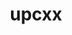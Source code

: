 ---
title: "upcxx"
layout: cache
categories: [package, develop]
meta: {"versions": ["2023.9.0"], "compilers": ["gcc@=11.4.0", "gcc@=9.4.0", "oneapi@=2024.2.1"], "oss": ["ubuntu20.04", "ubuntu22.04"], "platforms": ["linux"], "targets": ["neoverse_v1", "neoverse_v2", "ppc64le", "x86_64_v3"], "stacks": ["e4s", "e4s-neoverse-v2", "e4s-neoverse_v1", "e4s-oneapi", "e4s-power", "e4s-rocm-external", "root"], "num_specs": 67, "num_specs_by_stack": {"root": 67, "e4s-power": 7, "e4s-neoverse_v1": 7, "e4s-neoverse-v2": 7, "e4s": 18, "e4s-rocm-external": 14, "e4s-oneapi": 14}}
spec_details: [{"hash": "7s223vv4e2iqavli3kce66gvbdkih2zs", "compiler": "gcc@=9.4.0", "versions": ["2023.9.0"], "os": "ubuntu20.04", "platform": "linux", "target": "ppc64le", "variants": ["build_system=generic", "cross=none", "~cuda", "+gasnet", "~level_zero", "+mpi", "patches=89a2eeb", "~rocm"], "stacks": ["root", "e4s-power"], "size": "-", "tarball": "https://binaries.spack.io/develop/build_cache/linux-ubuntu20.04-ppc64le/gcc-9.4.0/upcxx-2023.9.0/linux-ubuntu20.04-ppc64le-gcc-9.4.0-upcxx-2023.9.0-7s223vv4e2iqavli3kce66gvbdkih2zs.spack"}, {"hash": "gj22u6e3lapdqgcx5qwsrzdkpytyyp5h", "compiler": "gcc@=9.4.0", "versions": ["2023.9.0"], "os": "ubuntu20.04", "platform": "linux", "target": "ppc64le", "variants": ["build_system=generic", "cross=none", "~cuda", "+gasnet", "~level_zero", "+mpi", "patches=89a2eeb", "~rocm"], "stacks": ["root", "e4s-power"], "size": "-", "tarball": "https://binaries.spack.io/develop/build_cache/linux-ubuntu20.04-ppc64le/gcc-9.4.0/upcxx-2023.9.0/linux-ubuntu20.04-ppc64le-gcc-9.4.0-upcxx-2023.9.0-gj22u6e3lapdqgcx5qwsrzdkpytyyp5h.spack"}, {"hash": "hmrqml7lg5oyi7bfmbfpxqyutqq6dlwy", "compiler": "gcc@=9.4.0", "versions": ["2023.9.0"], "os": "ubuntu20.04", "platform": "linux", "target": "ppc64le", "variants": ["build_system=generic", "cross=none", "~cuda", "+gasnet", "~level_zero", "+mpi", "patches=89a2eeb", "~rocm"], "stacks": ["root", "e4s-power"], "size": "-", "tarball": "https://binaries.spack.io/develop/build_cache/linux-ubuntu20.04-ppc64le/gcc-9.4.0/upcxx-2023.9.0/linux-ubuntu20.04-ppc64le-gcc-9.4.0-upcxx-2023.9.0-hmrqml7lg5oyi7bfmbfpxqyutqq6dlwy.spack"}, {"hash": "jfricscn2m7hukquyspqtrpcyfscf4ox", "compiler": "gcc@=9.4.0", "versions": ["2023.9.0"], "os": "ubuntu20.04", "platform": "linux", "target": "ppc64le", "variants": ["build_system=generic", "cross=none", "~cuda", "+gasnet", "~level_zero", "+mpi", "patches=89a2eeb", "~rocm"], "stacks": ["root", "e4s-power"], "size": "-", "tarball": "https://binaries.spack.io/develop/build_cache/linux-ubuntu20.04-ppc64le/gcc-9.4.0/upcxx-2023.9.0/linux-ubuntu20.04-ppc64le-gcc-9.4.0-upcxx-2023.9.0-jfricscn2m7hukquyspqtrpcyfscf4ox.spack"}, {"hash": "kcqfdkru3bufwbfe3epyhvqx6usumle6", "compiler": "gcc@=9.4.0", "versions": ["2023.9.0"], "os": "ubuntu20.04", "platform": "linux", "target": "ppc64le", "variants": ["build_system=generic", "cross=none", "~cuda", "+gasnet", "~level_zero", "+mpi", "patches=89a2eeb", "~rocm"], "stacks": ["root", "e4s-power"], "size": "-", "tarball": "https://binaries.spack.io/develop/build_cache/linux-ubuntu20.04-ppc64le/gcc-9.4.0/upcxx-2023.9.0/linux-ubuntu20.04-ppc64le-gcc-9.4.0-upcxx-2023.9.0-kcqfdkru3bufwbfe3epyhvqx6usumle6.spack"}, {"hash": "l2xe3pmfdiqqlp62g5iylhlu22h4p5hg", "compiler": "gcc@=9.4.0", "versions": ["2023.9.0"], "os": "ubuntu20.04", "platform": "linux", "target": "ppc64le", "variants": ["build_system=generic", "cross=none", "~cuda", "+gasnet", "~level_zero", "+mpi", "patches=89a2eeb", "~rocm"], "stacks": ["root", "e4s-power"], "size": "-", "tarball": "https://binaries.spack.io/develop/build_cache/linux-ubuntu20.04-ppc64le/gcc-9.4.0/upcxx-2023.9.0/linux-ubuntu20.04-ppc64le-gcc-9.4.0-upcxx-2023.9.0-l2xe3pmfdiqqlp62g5iylhlu22h4p5hg.spack"}, {"hash": "lwpjvcdtc6lf3ah3v5k5egkbw6ngr5cv", "compiler": "gcc@=9.4.0", "versions": ["2023.9.0"], "os": "ubuntu20.04", "platform": "linux", "target": "ppc64le", "variants": ["build_system=generic", "cross=none", "~cuda", "+gasnet", "~level_zero", "+mpi", "patches=89a2eeb", "~rocm"], "stacks": ["root", "e4s-power"], "size": "-", "tarball": "https://binaries.spack.io/develop/build_cache/linux-ubuntu20.04-ppc64le/gcc-9.4.0/upcxx-2023.9.0/linux-ubuntu20.04-ppc64le-gcc-9.4.0-upcxx-2023.9.0-lwpjvcdtc6lf3ah3v5k5egkbw6ngr5cv.spack"}, {"hash": "bxtbdx3x6n4hlbhcxrbm5vsd6hikeux4", "compiler": "gcc@=11.4.0", "versions": ["2023.9.0"], "os": "ubuntu22.04", "platform": "linux", "target": "neoverse_v1", "variants": ["build_system=generic", "cross=none", "~cuda", "+gasnet", "~level_zero", "+mpi", "patches=89a2eeb", "~rocm"], "stacks": ["root", "e4s-neoverse_v1"], "size": "-", "tarball": "https://binaries.spack.io/develop/build_cache/linux-ubuntu22.04-neoverse_v1/gcc-11.4.0/upcxx-2023.9.0/linux-ubuntu22.04-neoverse_v1-gcc-11.4.0-upcxx-2023.9.0-bxtbdx3x6n4hlbhcxrbm5vsd6hikeux4.spack"}, {"hash": "goiaaqhsz37sr7tgl65jp6kwbijm5yca", "compiler": "gcc@=11.4.0", "versions": ["2023.9.0"], "os": "ubuntu22.04", "platform": "linux", "target": "neoverse_v1", "variants": ["build_system=generic", "cross=none", "~cuda", "+gasnet", "~level_zero", "+mpi", "patches=89a2eeb", "~rocm"], "stacks": ["root", "e4s-neoverse_v1"], "size": "-", "tarball": "https://binaries.spack.io/develop/build_cache/linux-ubuntu22.04-neoverse_v1/gcc-11.4.0/upcxx-2023.9.0/linux-ubuntu22.04-neoverse_v1-gcc-11.4.0-upcxx-2023.9.0-goiaaqhsz37sr7tgl65jp6kwbijm5yca.spack"}, {"hash": "icpluruktmaywm4kmoe6iayo5dhm7dky", "compiler": "gcc@=11.4.0", "versions": ["2023.9.0"], "os": "ubuntu22.04", "platform": "linux", "target": "neoverse_v1", "variants": ["build_system=generic", "cross=none", "~cuda", "+gasnet", "~level_zero", "+mpi", "patches=89a2eeb", "~rocm"], "stacks": ["root", "e4s-neoverse_v1"], "size": "-", "tarball": "https://binaries.spack.io/develop/build_cache/linux-ubuntu22.04-neoverse_v1/gcc-11.4.0/upcxx-2023.9.0/linux-ubuntu22.04-neoverse_v1-gcc-11.4.0-upcxx-2023.9.0-icpluruktmaywm4kmoe6iayo5dhm7dky.spack"}, {"hash": "nf3gvwjckq7pimud4d3qdc4e2g3q3abz", "compiler": "gcc@=11.4.0", "versions": ["2023.9.0"], "os": "ubuntu22.04", "platform": "linux", "target": "neoverse_v1", "variants": ["build_system=generic", "cross=none", "~cuda", "+gasnet", "~level_zero", "+mpi", "patches=89a2eeb", "~rocm"], "stacks": ["root", "e4s-neoverse_v1"], "size": "-", "tarball": "https://binaries.spack.io/develop/build_cache/linux-ubuntu22.04-neoverse_v1/gcc-11.4.0/upcxx-2023.9.0/linux-ubuntu22.04-neoverse_v1-gcc-11.4.0-upcxx-2023.9.0-nf3gvwjckq7pimud4d3qdc4e2g3q3abz.spack"}, {"hash": "phhgy4jk3l2cogzo2ujbiiudgzlhoncu", "compiler": "gcc@=11.4.0", "versions": ["2023.9.0"], "os": "ubuntu22.04", "platform": "linux", "target": "neoverse_v1", "variants": ["build_system=generic", "cross=none", "~cuda", "+gasnet", "~level_zero", "+mpi", "patches=89a2eeb", "~rocm"], "stacks": ["root", "e4s-neoverse_v1"], "size": "-", "tarball": "https://binaries.spack.io/develop/build_cache/linux-ubuntu22.04-neoverse_v1/gcc-11.4.0/upcxx-2023.9.0/linux-ubuntu22.04-neoverse_v1-gcc-11.4.0-upcxx-2023.9.0-phhgy4jk3l2cogzo2ujbiiudgzlhoncu.spack"}, {"hash": "pptohbddga7cshupvfbdv3z4mmfezvjk", "compiler": "gcc@=11.4.0", "versions": ["2023.9.0"], "os": "ubuntu22.04", "platform": "linux", "target": "neoverse_v1", "variants": ["build_system=generic", "cross=none", "~cuda", "+gasnet", "~level_zero", "+mpi", "patches=89a2eeb", "~rocm"], "stacks": ["root", "e4s-neoverse_v1"], "size": "-", "tarball": "https://binaries.spack.io/develop/build_cache/linux-ubuntu22.04-neoverse_v1/gcc-11.4.0/upcxx-2023.9.0/linux-ubuntu22.04-neoverse_v1-gcc-11.4.0-upcxx-2023.9.0-pptohbddga7cshupvfbdv3z4mmfezvjk.spack"}, {"hash": "xabxf6kjdgdca6s3hypyajgqdk4fjfel", "compiler": "gcc@=11.4.0", "versions": ["2023.9.0"], "os": "ubuntu22.04", "platform": "linux", "target": "neoverse_v1", "variants": ["build_system=generic", "cross=none", "~cuda", "+gasnet", "~level_zero", "+mpi", "patches=89a2eeb", "~rocm"], "stacks": ["root", "e4s-neoverse_v1"], "size": "-", "tarball": "https://binaries.spack.io/develop/build_cache/linux-ubuntu22.04-neoverse_v1/gcc-11.4.0/upcxx-2023.9.0/linux-ubuntu22.04-neoverse_v1-gcc-11.4.0-upcxx-2023.9.0-xabxf6kjdgdca6s3hypyajgqdk4fjfel.spack"}, {"hash": "22zc4g62elouxth3j3pmslgiwuvlzwfl", "compiler": "gcc@=11.4.0", "versions": ["2023.9.0"], "os": "ubuntu22.04", "platform": "linux", "target": "neoverse_v2", "variants": ["build_system=generic", "cross=none", "~cuda", "+gasnet", "~level_zero", "+mpi", "patches=89a2eeb", "~rocm"], "stacks": ["e4s-neoverse-v2", "root"], "size": "-", "tarball": "https://binaries.spack.io/develop/build_cache/linux-ubuntu22.04-neoverse_v2/gcc-11.4.0/upcxx-2023.9.0/linux-ubuntu22.04-neoverse_v2-gcc-11.4.0-upcxx-2023.9.0-22zc4g62elouxth3j3pmslgiwuvlzwfl.spack"}, {"hash": "aour4nn2sz45t7jinv64q2opxsxx2kq3", "compiler": "gcc@=11.4.0", "versions": ["2023.9.0"], "os": "ubuntu22.04", "platform": "linux", "target": "neoverse_v2", "variants": ["build_system=generic", "cross=none", "~cuda", "+gasnet", "~level_zero", "+mpi", "patches=89a2eeb", "~rocm"], "stacks": ["e4s-neoverse-v2", "root"], "size": "-", "tarball": "https://binaries.spack.io/develop/build_cache/linux-ubuntu22.04-neoverse_v2/gcc-11.4.0/upcxx-2023.9.0/linux-ubuntu22.04-neoverse_v2-gcc-11.4.0-upcxx-2023.9.0-aour4nn2sz45t7jinv64q2opxsxx2kq3.spack"}, {"hash": "ciedg6ws7dqt7hovtbyfbmn4ffqrsgue", "compiler": "gcc@=11.4.0", "versions": ["2023.9.0"], "os": "ubuntu22.04", "platform": "linux", "target": "neoverse_v2", "variants": ["build_system=generic", "cross=none", "~cuda", "+gasnet", "~level_zero", "+mpi", "patches=89a2eeb", "~rocm"], "stacks": ["e4s-neoverse-v2", "root"], "size": "-", "tarball": "https://binaries.spack.io/develop/build_cache/linux-ubuntu22.04-neoverse_v2/gcc-11.4.0/upcxx-2023.9.0/linux-ubuntu22.04-neoverse_v2-gcc-11.4.0-upcxx-2023.9.0-ciedg6ws7dqt7hovtbyfbmn4ffqrsgue.spack"}, {"hash": "jk2mqga3554gmudg7xykkn27aiheoin6", "compiler": "gcc@=11.4.0", "versions": ["2023.9.0"], "os": "ubuntu22.04", "platform": "linux", "target": "neoverse_v2", "variants": ["build_system=generic", "cross=none", "~cuda", "+gasnet", "~level_zero", "+mpi", "patches=89a2eeb", "~rocm"], "stacks": ["e4s-neoverse-v2", "root"], "size": "-", "tarball": "https://binaries.spack.io/develop/build_cache/linux-ubuntu22.04-neoverse_v2/gcc-11.4.0/upcxx-2023.9.0/linux-ubuntu22.04-neoverse_v2-gcc-11.4.0-upcxx-2023.9.0-jk2mqga3554gmudg7xykkn27aiheoin6.spack"}, {"hash": "jlr4oycgdchzemjkmvgknrirxwjn6ywn", "compiler": "gcc@=11.4.0", "versions": ["2023.9.0"], "os": "ubuntu22.04", "platform": "linux", "target": "neoverse_v2", "variants": ["build_system=generic", "cross=none", "~cuda", "+gasnet", "~level_zero", "+mpi", "patches=89a2eeb", "~rocm"], "stacks": ["e4s-neoverse-v2", "root"], "size": "-", "tarball": "https://binaries.spack.io/develop/build_cache/linux-ubuntu22.04-neoverse_v2/gcc-11.4.0/upcxx-2023.9.0/linux-ubuntu22.04-neoverse_v2-gcc-11.4.0-upcxx-2023.9.0-jlr4oycgdchzemjkmvgknrirxwjn6ywn.spack"}, {"hash": "lt5sf3ofwbf6f7ajy52r7im2p4cvnloc", "compiler": "gcc@=11.4.0", "versions": ["2023.9.0"], "os": "ubuntu22.04", "platform": "linux", "target": "neoverse_v2", "variants": ["build_system=generic", "cross=none", "~cuda", "+gasnet", "~level_zero", "+mpi", "patches=89a2eeb", "~rocm"], "stacks": ["e4s-neoverse-v2", "root"], "size": "-", "tarball": "https://binaries.spack.io/develop/build_cache/linux-ubuntu22.04-neoverse_v2/gcc-11.4.0/upcxx-2023.9.0/linux-ubuntu22.04-neoverse_v2-gcc-11.4.0-upcxx-2023.9.0-lt5sf3ofwbf6f7ajy52r7im2p4cvnloc.spack"}, {"hash": "zelclg76eynihac4iriduaer5xe7dkx3", "compiler": "gcc@=11.4.0", "versions": ["2023.9.0"], "os": "ubuntu22.04", "platform": "linux", "target": "neoverse_v2", "variants": ["build_system=generic", "cross=none", "~cuda", "+gasnet", "~level_zero", "+mpi", "patches=89a2eeb", "~rocm"], "stacks": ["e4s-neoverse-v2", "root"], "size": "-", "tarball": "https://binaries.spack.io/develop/build_cache/linux-ubuntu22.04-neoverse_v2/gcc-11.4.0/upcxx-2023.9.0/linux-ubuntu22.04-neoverse_v2-gcc-11.4.0-upcxx-2023.9.0-zelclg76eynihac4iriduaer5xe7dkx3.spack"}, {"hash": "43h5l4hcpxb5pnj23v7ipjvqdxms5gzc", "compiler": "gcc@=11.4.0", "versions": ["2023.9.0"], "os": "ubuntu22.04", "platform": "linux", "target": "x86_64_v3", "variants": ["amdgpu_target=gfx90a", "build_system=generic", "cross=none", "~cuda", "+gasnet", "~level_zero", "+mpi", "patches=89a2eeb", "+rocm"], "stacks": ["root", "e4s"], "size": "-", "tarball": "https://binaries.spack.io/develop/build_cache/linux-ubuntu22.04-x86_64_v3/gcc-11.4.0/upcxx-2023.9.0/linux-ubuntu22.04-x86_64_v3-gcc-11.4.0-upcxx-2023.9.0-43h5l4hcpxb5pnj23v7ipjvqdxms5gzc.spack"}, {"hash": "5xhbq77u6xj5elvdndpdil6dsbrq4bhr", "compiler": "gcc@=11.4.0", "versions": ["2023.9.0"], "os": "ubuntu22.04", "platform": "linux", "target": "x86_64_v3", "variants": ["amdgpu_target=gfx908", "build_system=generic", "cross=none", "~cuda", "+gasnet", "~level_zero", "+mpi", "patches=89a2eeb", "+rocm"], "stacks": ["root", "e4s-rocm-external"], "size": "-", "tarball": "https://binaries.spack.io/develop/build_cache/linux-ubuntu22.04-x86_64_v3/gcc-11.4.0/upcxx-2023.9.0/linux-ubuntu22.04-x86_64_v3-gcc-11.4.0-upcxx-2023.9.0-5xhbq77u6xj5elvdndpdil6dsbrq4bhr.spack"}, {"hash": "6pakfwuffkify26jbk7pdcconndaqo6d", "compiler": "gcc@=11.4.0", "versions": ["2023.9.0"], "os": "ubuntu22.04", "platform": "linux", "target": "x86_64_v3", "variants": ["amdgpu_target=gfx90a", "build_system=generic", "cross=none", "~cuda", "+gasnet", "~level_zero", "+mpi", "patches=89a2eeb", "+rocm"], "stacks": ["root", "e4s"], "size": "-", "tarball": "https://binaries.spack.io/develop/build_cache/linux-ubuntu22.04-x86_64_v3/gcc-11.4.0/upcxx-2023.9.0/linux-ubuntu22.04-x86_64_v3-gcc-11.4.0-upcxx-2023.9.0-6pakfwuffkify26jbk7pdcconndaqo6d.spack"}, {"hash": "6ro2ctgdko3fx6cfnelfksm3ju2wctmc", "compiler": "gcc@=11.4.0", "versions": ["2023.9.0"], "os": "ubuntu22.04", "platform": "linux", "target": "x86_64_v3", "variants": ["amdgpu_target=gfx90a", "build_system=generic", "cross=none", "~cuda", "+gasnet", "~level_zero", "+mpi", "patches=89a2eeb", "+rocm"], "stacks": ["root", "e4s-rocm-external"], "size": "-", "tarball": "https://binaries.spack.io/develop/build_cache/linux-ubuntu22.04-x86_64_v3/gcc-11.4.0/upcxx-2023.9.0/linux-ubuntu22.04-x86_64_v3-gcc-11.4.0-upcxx-2023.9.0-6ro2ctgdko3fx6cfnelfksm3ju2wctmc.spack"}, {"hash": "blbdwg7m5fxel6fkawwwwgfxqkyq2foz", "compiler": "gcc@=11.4.0", "versions": ["2023.9.0"], "os": "ubuntu22.04", "platform": "linux", "target": "x86_64_v3", "variants": ["amdgpu_target=gfx908", "build_system=generic", "cross=none", "~cuda", "+gasnet", "~level_zero", "+mpi", "patches=89a2eeb", "+rocm"], "stacks": ["root", "e4s-rocm-external"], "size": "-", "tarball": "https://binaries.spack.io/develop/build_cache/linux-ubuntu22.04-x86_64_v3/gcc-11.4.0/upcxx-2023.9.0/linux-ubuntu22.04-x86_64_v3-gcc-11.4.0-upcxx-2023.9.0-blbdwg7m5fxel6fkawwwwgfxqkyq2foz.spack"}, {"hash": "cp2o6667nomuzkmu4wwiarcic2delxus", "compiler": "gcc@=11.4.0", "versions": ["2023.9.0"], "os": "ubuntu22.04", "platform": "linux", "target": "x86_64_v3", "variants": ["amdgpu_target=gfx90a", "build_system=generic", "cross=none", "~cuda", "+gasnet", "~level_zero", "+mpi", "patches=89a2eeb", "+rocm"], "stacks": ["root", "e4s-rocm-external"], "size": "-", "tarball": "https://binaries.spack.io/develop/build_cache/linux-ubuntu22.04-x86_64_v3/gcc-11.4.0/upcxx-2023.9.0/linux-ubuntu22.04-x86_64_v3-gcc-11.4.0-upcxx-2023.9.0-cp2o6667nomuzkmu4wwiarcic2delxus.spack"}, {"hash": "ctpbn4fpzmfxfouzbnhwhj6g4s3unlht", "compiler": "gcc@=11.4.0", "versions": ["2023.9.0"], "os": "ubuntu22.04", "platform": "linux", "target": "x86_64_v3", "variants": ["amdgpu_target=gfx90a", "build_system=generic", "cross=none", "~cuda", "+gasnet", "~level_zero", "+mpi", "patches=89a2eeb", "+rocm"], "stacks": ["root", "e4s-rocm-external"], "size": "-", "tarball": "https://binaries.spack.io/develop/build_cache/linux-ubuntu22.04-x86_64_v3/gcc-11.4.0/upcxx-2023.9.0/linux-ubuntu22.04-x86_64_v3-gcc-11.4.0-upcxx-2023.9.0-ctpbn4fpzmfxfouzbnhwhj6g4s3unlht.spack"}, {"hash": "cvoysdu23ue3ijoar3lyjjuirmjfubda", "compiler": "gcc@=11.4.0", "versions": ["2023.9.0"], "os": "ubuntu22.04", "platform": "linux", "target": "x86_64_v3", "variants": ["amdgpu_target=gfx90a", "build_system=generic", "cross=none", "~cuda", "+gasnet", "~level_zero", "+mpi", "patches=89a2eeb", "+rocm"], "stacks": ["root", "e4s"], "size": "-", "tarball": "https://binaries.spack.io/develop/build_cache/linux-ubuntu22.04-x86_64_v3/gcc-11.4.0/upcxx-2023.9.0/linux-ubuntu22.04-x86_64_v3-gcc-11.4.0-upcxx-2023.9.0-cvoysdu23ue3ijoar3lyjjuirmjfubda.spack"}, {"hash": "dl5nsvbqzquphtwfg66qz2l4kvn33m3w", "compiler": "gcc@=11.4.0", "versions": ["2023.9.0"], "os": "ubuntu22.04", "platform": "linux", "target": "x86_64_v3", "variants": ["amdgpu_target=gfx90a", "build_system=generic", "cross=none", "~cuda", "+gasnet", "~level_zero", "+mpi", "patches=89a2eeb", "+rocm"], "stacks": ["root", "e4s-rocm-external"], "size": "-", "tarball": "https://binaries.spack.io/develop/build_cache/linux-ubuntu22.04-x86_64_v3/gcc-11.4.0/upcxx-2023.9.0/linux-ubuntu22.04-x86_64_v3-gcc-11.4.0-upcxx-2023.9.0-dl5nsvbqzquphtwfg66qz2l4kvn33m3w.spack"}, {"hash": "dxer5zvydbgkba2yt7tcy5ffublns3hi", "compiler": "gcc@=11.4.0", "versions": ["2023.9.0"], "os": "ubuntu22.04", "platform": "linux", "target": "x86_64_v3", "variants": ["build_system=generic", "cross=none", "~cuda", "+gasnet", "~level_zero", "+mpi", "patches=89a2eeb", "~rocm"], "stacks": ["root", "e4s"], "size": "-", "tarball": "https://binaries.spack.io/develop/build_cache/linux-ubuntu22.04-x86_64_v3/gcc-11.4.0/upcxx-2023.9.0/linux-ubuntu22.04-x86_64_v3-gcc-11.4.0-upcxx-2023.9.0-dxer5zvydbgkba2yt7tcy5ffublns3hi.spack"}, {"hash": "gitkiunzgtftiltbw46towqzpldqergn", "compiler": "gcc@=11.4.0", "versions": ["2023.9.0"], "os": "ubuntu22.04", "platform": "linux", "target": "x86_64_v3", "variants": ["amdgpu_target=gfx90a", "build_system=generic", "cross=none", "~cuda", "+gasnet", "~level_zero", "+mpi", "patches=89a2eeb", "+rocm"], "stacks": ["root", "e4s"], "size": "-", "tarball": "https://binaries.spack.io/develop/build_cache/linux-ubuntu22.04-x86_64_v3/gcc-11.4.0/upcxx-2023.9.0/linux-ubuntu22.04-x86_64_v3-gcc-11.4.0-upcxx-2023.9.0-gitkiunzgtftiltbw46towqzpldqergn.spack"}, {"hash": "hcdwpdstmdik2ux6x3r5qmr3luqlky44", "compiler": "gcc@=11.4.0", "versions": ["2023.9.0"], "os": "ubuntu22.04", "platform": "linux", "target": "x86_64_v3", "variants": ["amdgpu_target=gfx90a", "build_system=generic", "cross=none", "~cuda", "+gasnet", "~level_zero", "+mpi", "patches=89a2eeb", "+rocm"], "stacks": ["root", "e4s"], "size": "-", "tarball": "https://binaries.spack.io/develop/build_cache/linux-ubuntu22.04-x86_64_v3/gcc-11.4.0/upcxx-2023.9.0/linux-ubuntu22.04-x86_64_v3-gcc-11.4.0-upcxx-2023.9.0-hcdwpdstmdik2ux6x3r5qmr3luqlky44.spack"}, {"hash": "hn3z67wa2wlwxnwtd2eeo4ajmxcqijfy", "compiler": "gcc@=11.4.0", "versions": ["2023.9.0"], "os": "ubuntu22.04", "platform": "linux", "target": "x86_64_v3", "variants": ["amdgpu_target=gfx90a", "build_system=generic", "cross=none", "~cuda", "+gasnet", "~level_zero", "+mpi", "patches=89a2eeb", "+rocm"], "stacks": ["root", "e4s"], "size": "-", "tarball": "https://binaries.spack.io/develop/build_cache/linux-ubuntu22.04-x86_64_v3/gcc-11.4.0/upcxx-2023.9.0/linux-ubuntu22.04-x86_64_v3-gcc-11.4.0-upcxx-2023.9.0-hn3z67wa2wlwxnwtd2eeo4ajmxcqijfy.spack"}, {"hash": "jst4tqj4yq5zxmomhsmkjg74py3n7xex", "compiler": "gcc@=11.4.0", "versions": ["2023.9.0"], "os": "ubuntu22.04", "platform": "linux", "target": "x86_64_v3", "variants": ["build_system=generic", "cross=none", "~cuda", "+gasnet", "~level_zero", "+mpi", "patches=89a2eeb", "~rocm"], "stacks": ["root", "e4s"], "size": "-", "tarball": "https://binaries.spack.io/develop/build_cache/linux-ubuntu22.04-x86_64_v3/gcc-11.4.0/upcxx-2023.9.0/linux-ubuntu22.04-x86_64_v3-gcc-11.4.0-upcxx-2023.9.0-jst4tqj4yq5zxmomhsmkjg74py3n7xex.spack"}, {"hash": "kkcuyw2ycx372mf7jhhpy7ctcsaec2sh", "compiler": "gcc@=11.4.0", "versions": ["2023.9.0"], "os": "ubuntu22.04", "platform": "linux", "target": "x86_64_v3", "variants": ["amdgpu_target=gfx90a", "build_system=generic", "cross=none", "~cuda", "+gasnet", "~level_zero", "+mpi", "patches=89a2eeb", "+rocm"], "stacks": ["root", "e4s-rocm-external"], "size": "-", "tarball": "https://binaries.spack.io/develop/build_cache/linux-ubuntu22.04-x86_64_v3/gcc-11.4.0/upcxx-2023.9.0/linux-ubuntu22.04-x86_64_v3-gcc-11.4.0-upcxx-2023.9.0-kkcuyw2ycx372mf7jhhpy7ctcsaec2sh.spack"}, {"hash": "kq4piixw55kgofalnarvjdzc2ibgkzlp", "compiler": "gcc@=11.4.0", "versions": ["2023.9.0"], "os": "ubuntu22.04", "platform": "linux", "target": "x86_64_v3", "variants": ["build_system=generic", "cross=none", "~cuda", "+gasnet", "~level_zero", "+mpi", "patches=89a2eeb", "~rocm"], "stacks": ["root", "e4s"], "size": "-", "tarball": "https://binaries.spack.io/develop/build_cache/linux-ubuntu22.04-x86_64_v3/gcc-11.4.0/upcxx-2023.9.0/linux-ubuntu22.04-x86_64_v3-gcc-11.4.0-upcxx-2023.9.0-kq4piixw55kgofalnarvjdzc2ibgkzlp.spack"}, {"hash": "lgfghqevj6cbmyi7vfrerppexsj56gyl", "compiler": "gcc@=11.4.0", "versions": ["2023.9.0"], "os": "ubuntu22.04", "platform": "linux", "target": "x86_64_v3", "variants": ["amdgpu_target=gfx908", "build_system=generic", "cross=none", "~cuda", "+gasnet", "~level_zero", "+mpi", "patches=89a2eeb", "+rocm"], "stacks": ["root", "e4s-rocm-external"], "size": "-", "tarball": "https://binaries.spack.io/develop/build_cache/linux-ubuntu22.04-x86_64_v3/gcc-11.4.0/upcxx-2023.9.0/linux-ubuntu22.04-x86_64_v3-gcc-11.4.0-upcxx-2023.9.0-lgfghqevj6cbmyi7vfrerppexsj56gyl.spack"}, {"hash": "lwgiddr7vvoaax6cr7kdtzn3tphkkrk4", "compiler": "gcc@=11.4.0", "versions": ["2023.9.0"], "os": "ubuntu22.04", "platform": "linux", "target": "x86_64_v3", "variants": ["build_system=generic", "cross=none", "~cuda", "+gasnet", "~level_zero", "+mpi", "patches=89a2eeb", "~rocm"], "stacks": ["root", "e4s"], "size": "-", "tarball": "https://binaries.spack.io/develop/build_cache/linux-ubuntu22.04-x86_64_v3/gcc-11.4.0/upcxx-2023.9.0/linux-ubuntu22.04-x86_64_v3-gcc-11.4.0-upcxx-2023.9.0-lwgiddr7vvoaax6cr7kdtzn3tphkkrk4.spack"}, {"hash": "m4fdbe7njwom34cy72ihswcza3w2dm2t", "compiler": "gcc@=11.4.0", "versions": ["2023.9.0"], "os": "ubuntu22.04", "platform": "linux", "target": "x86_64_v3", "variants": ["amdgpu_target=gfx90a", "build_system=generic", "cross=none", "~cuda", "+gasnet", "~level_zero", "+mpi", "patches=89a2eeb", "+rocm"], "stacks": ["root", "e4s"], "size": "-", "tarball": "https://binaries.spack.io/develop/build_cache/linux-ubuntu22.04-x86_64_v3/gcc-11.4.0/upcxx-2023.9.0/linux-ubuntu22.04-x86_64_v3-gcc-11.4.0-upcxx-2023.9.0-m4fdbe7njwom34cy72ihswcza3w2dm2t.spack"}, {"hash": "mscid4p366yiu4cpcuuvnpgtrrwdusds", "compiler": "gcc@=11.4.0", "versions": ["2023.9.0"], "os": "ubuntu22.04", "platform": "linux", "target": "x86_64_v3", "variants": ["build_system=generic", "cross=none", "~cuda", "+gasnet", "~level_zero", "+mpi", "patches=89a2eeb", "~rocm"], "stacks": ["root", "e4s"], "size": "-", "tarball": "https://binaries.spack.io/develop/build_cache/linux-ubuntu22.04-x86_64_v3/gcc-11.4.0/upcxx-2023.9.0/linux-ubuntu22.04-x86_64_v3-gcc-11.4.0-upcxx-2023.9.0-mscid4p366yiu4cpcuuvnpgtrrwdusds.spack"}, {"hash": "ow3ojrjedm5hprpso3pswyjwme42g3l7", "compiler": "gcc@=11.4.0", "versions": ["2023.9.0"], "os": "ubuntu22.04", "platform": "linux", "target": "x86_64_v3", "variants": ["amdgpu_target=gfx908", "build_system=generic", "cross=none", "~cuda", "+gasnet", "~level_zero", "+mpi", "patches=89a2eeb", "+rocm"], "stacks": ["root", "e4s-rocm-external"], "size": "-", "tarball": "https://binaries.spack.io/develop/build_cache/linux-ubuntu22.04-x86_64_v3/gcc-11.4.0/upcxx-2023.9.0/linux-ubuntu22.04-x86_64_v3-gcc-11.4.0-upcxx-2023.9.0-ow3ojrjedm5hprpso3pswyjwme42g3l7.spack"}, {"hash": "pmbeio26pueptlxrr5k7zua7re4rkqyf", "compiler": "gcc@=11.4.0", "versions": ["2023.9.0"], "os": "ubuntu22.04", "platform": "linux", "target": "x86_64_v3", "variants": ["amdgpu_target=gfx90a", "build_system=generic", "cross=none", "~cuda", "+gasnet", "~level_zero", "+mpi", "patches=89a2eeb", "+rocm"], "stacks": ["root", "e4s-rocm-external"], "size": "-", "tarball": "https://binaries.spack.io/develop/build_cache/linux-ubuntu22.04-x86_64_v3/gcc-11.4.0/upcxx-2023.9.0/linux-ubuntu22.04-x86_64_v3-gcc-11.4.0-upcxx-2023.9.0-pmbeio26pueptlxrr5k7zua7re4rkqyf.spack"}, {"hash": "rvtvivzs2xrfxvxbsjlwefitk6mnw4x7", "compiler": "gcc@=11.4.0", "versions": ["2023.9.0"], "os": "ubuntu22.04", "platform": "linux", "target": "x86_64_v3", "variants": ["build_system=generic", "cross=none", "~cuda", "+gasnet", "~level_zero", "+mpi", "patches=89a2eeb", "~rocm"], "stacks": ["root", "e4s"], "size": "-", "tarball": "https://binaries.spack.io/develop/build_cache/linux-ubuntu22.04-x86_64_v3/gcc-11.4.0/upcxx-2023.9.0/linux-ubuntu22.04-x86_64_v3-gcc-11.4.0-upcxx-2023.9.0-rvtvivzs2xrfxvxbsjlwefitk6mnw4x7.spack"}, {"hash": "sijkro2pmvkynr4ki4umw5667itu52j7", "compiler": "gcc@=11.4.0", "versions": ["2023.9.0"], "os": "ubuntu22.04", "platform": "linux", "target": "x86_64_v3", "variants": ["amdgpu_target=gfx90a", "build_system=generic", "cross=none", "~cuda", "+gasnet", "~level_zero", "+mpi", "patches=89a2eeb", "+rocm"], "stacks": ["root", "e4s"], "size": "-", "tarball": "https://binaries.spack.io/develop/build_cache/linux-ubuntu22.04-x86_64_v3/gcc-11.4.0/upcxx-2023.9.0/linux-ubuntu22.04-x86_64_v3-gcc-11.4.0-upcxx-2023.9.0-sijkro2pmvkynr4ki4umw5667itu52j7.spack"}, {"hash": "sjl2y67ddbtja5mgmu5637vn7knnnx5f", "compiler": "gcc@=11.4.0", "versions": ["2023.9.0"], "os": "ubuntu22.04", "platform": "linux", "target": "x86_64_v3", "variants": ["amdgpu_target=gfx908", "build_system=generic", "cross=none", "~cuda", "+gasnet", "~level_zero", "+mpi", "patches=89a2eeb", "+rocm"], "stacks": ["root", "e4s-rocm-external"], "size": "-", "tarball": "https://binaries.spack.io/develop/build_cache/linux-ubuntu22.04-x86_64_v3/gcc-11.4.0/upcxx-2023.9.0/linux-ubuntu22.04-x86_64_v3-gcc-11.4.0-upcxx-2023.9.0-sjl2y67ddbtja5mgmu5637vn7knnnx5f.spack"}, {"hash": "tnbltvoia6bwkmshmexc6vsth3e6jypl", "compiler": "gcc@=11.4.0", "versions": ["2023.9.0"], "os": "ubuntu22.04", "platform": "linux", "target": "x86_64_v3", "variants": ["amdgpu_target=gfx90a", "build_system=generic", "cross=none", "~cuda", "+gasnet", "~level_zero", "+mpi", "patches=89a2eeb", "+rocm"], "stacks": ["root", "e4s-rocm-external"], "size": "-", "tarball": "https://binaries.spack.io/develop/build_cache/linux-ubuntu22.04-x86_64_v3/gcc-11.4.0/upcxx-2023.9.0/linux-ubuntu22.04-x86_64_v3-gcc-11.4.0-upcxx-2023.9.0-tnbltvoia6bwkmshmexc6vsth3e6jypl.spack"}, {"hash": "tz23slkxa44mmj7qxkx7chavjmvtu7q6", "compiler": "gcc@=11.4.0", "versions": ["2023.9.0"], "os": "ubuntu22.04", "platform": "linux", "target": "x86_64_v3", "variants": ["amdgpu_target=gfx908", "build_system=generic", "cross=none", "~cuda", "+gasnet", "~level_zero", "+mpi", "patches=89a2eeb", "+rocm"], "stacks": ["root", "e4s-rocm-external"], "size": "-", "tarball": "https://binaries.spack.io/develop/build_cache/linux-ubuntu22.04-x86_64_v3/gcc-11.4.0/upcxx-2023.9.0/linux-ubuntu22.04-x86_64_v3-gcc-11.4.0-upcxx-2023.9.0-tz23slkxa44mmj7qxkx7chavjmvtu7q6.spack"}, {"hash": "tzzphet7o5wxbbjoalyhps6cz4by2bia", "compiler": "gcc@=11.4.0", "versions": ["2023.9.0"], "os": "ubuntu22.04", "platform": "linux", "target": "x86_64_v3", "variants": ["amdgpu_target=gfx90a", "build_system=generic", "cross=none", "~cuda", "+gasnet", "~level_zero", "+mpi", "patches=89a2eeb", "+rocm"], "stacks": ["root", "e4s"], "size": "-", "tarball": "https://binaries.spack.io/develop/build_cache/linux-ubuntu22.04-x86_64_v3/gcc-11.4.0/upcxx-2023.9.0/linux-ubuntu22.04-x86_64_v3-gcc-11.4.0-upcxx-2023.9.0-tzzphet7o5wxbbjoalyhps6cz4by2bia.spack"}, {"hash": "u57xczp3t6a7ogrdgdhmoeu4lgz4yzch", "compiler": "gcc@=11.4.0", "versions": ["2023.9.0"], "os": "ubuntu22.04", "platform": "linux", "target": "x86_64_v3", "variants": ["amdgpu_target=gfx908", "build_system=generic", "cross=none", "~cuda", "+gasnet", "~level_zero", "+mpi", "patches=89a2eeb", "+rocm"], "stacks": ["root", "e4s-rocm-external"], "size": "-", "tarball": "https://binaries.spack.io/develop/build_cache/linux-ubuntu22.04-x86_64_v3/gcc-11.4.0/upcxx-2023.9.0/linux-ubuntu22.04-x86_64_v3-gcc-11.4.0-upcxx-2023.9.0-u57xczp3t6a7ogrdgdhmoeu4lgz4yzch.spack"}, {"hash": "ulynqll2c3eecajpv6sd55ynx2ezwmip", "compiler": "gcc@=11.4.0", "versions": ["2023.9.0"], "os": "ubuntu22.04", "platform": "linux", "target": "x86_64_v3", "variants": ["amdgpu_target=gfx90a", "build_system=generic", "cross=none", "~cuda", "+gasnet", "~level_zero", "+mpi", "patches=89a2eeb", "+rocm"], "stacks": ["root", "e4s"], "size": "-", "tarball": "https://binaries.spack.io/develop/build_cache/linux-ubuntu22.04-x86_64_v3/gcc-11.4.0/upcxx-2023.9.0/linux-ubuntu22.04-x86_64_v3-gcc-11.4.0-upcxx-2023.9.0-ulynqll2c3eecajpv6sd55ynx2ezwmip.spack"}, {"hash": "vf7n24zu6qc55kx5fs6fzvp4nt2a3isz", "compiler": "gcc@=11.4.0", "versions": ["2023.9.0"], "os": "ubuntu22.04", "platform": "linux", "target": "x86_64_v3", "variants": ["build_system=generic", "cross=none", "~cuda", "+gasnet", "~level_zero", "+mpi", "patches=89a2eeb", "~rocm"], "stacks": ["root", "e4s"], "size": "-", "tarball": "https://binaries.spack.io/develop/build_cache/linux-ubuntu22.04-x86_64_v3/gcc-11.4.0/upcxx-2023.9.0/linux-ubuntu22.04-x86_64_v3-gcc-11.4.0-upcxx-2023.9.0-vf7n24zu6qc55kx5fs6fzvp4nt2a3isz.spack"}, {"hash": "wk36frrxgdmoxrimri33jkq5wew52a6v", "compiler": "gcc@=11.4.0", "versions": ["2023.9.0"], "os": "ubuntu22.04", "platform": "linux", "target": "x86_64_v3", "variants": ["amdgpu_target=gfx90a", "build_system=generic", "cross=none", "~cuda", "+gasnet", "~level_zero", "+mpi", "patches=89a2eeb", "+rocm"], "stacks": ["root", "e4s"], "size": "-", "tarball": "https://binaries.spack.io/develop/build_cache/linux-ubuntu22.04-x86_64_v3/gcc-11.4.0/upcxx-2023.9.0/linux-ubuntu22.04-x86_64_v3-gcc-11.4.0-upcxx-2023.9.0-wk36frrxgdmoxrimri33jkq5wew52a6v.spack"}, {"hash": "7ricnmrmone2cv7hcawmlt34mzuxf6mw", "compiler": "oneapi@=2024.2.1", "versions": ["2023.9.0"], "os": "ubuntu22.04", "platform": "linux", "target": "x86_64_v3", "variants": ["build_system=generic", "cross=none", "~cuda", "+gasnet", "~level_zero", "+mpi", "patches=89a2eeb", "~rocm"], "stacks": ["root", "e4s-oneapi"], "size": "-", "tarball": "https://binaries.spack.io/develop/build_cache/linux-ubuntu22.04-x86_64_v3/oneapi-2024.2.1/upcxx-2023.9.0/linux-ubuntu22.04-x86_64_v3-oneapi-2024.2.1-upcxx-2023.9.0-7ricnmrmone2cv7hcawmlt34mzuxf6mw.spack"}, {"hash": "a5p6eu7yr2ac5oby7kqzt3n6k3ytq744", "compiler": "oneapi@=2024.2.1", "versions": ["2023.9.0"], "os": "ubuntu22.04", "platform": "linux", "target": "x86_64_v3", "variants": ["build_system=generic", "cross=none", "~cuda", "+gasnet", "+level_zero", "+mpi", "patches=89a2eeb", "~rocm"], "stacks": ["root", "e4s-oneapi"], "size": "-", "tarball": "https://binaries.spack.io/develop/build_cache/linux-ubuntu22.04-x86_64_v3/oneapi-2024.2.1/upcxx-2023.9.0/linux-ubuntu22.04-x86_64_v3-oneapi-2024.2.1-upcxx-2023.9.0-a5p6eu7yr2ac5oby7kqzt3n6k3ytq744.spack"}, {"hash": "doa5qjx3zr7sncgasylvv6lfemgxabhx", "compiler": "oneapi@=2024.2.1", "versions": ["2023.9.0"], "os": "ubuntu22.04", "platform": "linux", "target": "x86_64_v3", "variants": ["build_system=generic", "cross=none", "~cuda", "+gasnet", "+level_zero", "+mpi", "patches=89a2eeb", "~rocm"], "stacks": ["root", "e4s-oneapi"], "size": "-", "tarball": "https://binaries.spack.io/develop/build_cache/linux-ubuntu22.04-x86_64_v3/oneapi-2024.2.1/upcxx-2023.9.0/linux-ubuntu22.04-x86_64_v3-oneapi-2024.2.1-upcxx-2023.9.0-doa5qjx3zr7sncgasylvv6lfemgxabhx.spack"}, {"hash": "fpytt3r67at4lfq6g4ufzyqlbrnlesih", "compiler": "oneapi@=2024.2.1", "versions": ["2023.9.0"], "os": "ubuntu22.04", "platform": "linux", "target": "x86_64_v3", "variants": ["build_system=generic", "cross=none", "~cuda", "+gasnet", "+level_zero", "+mpi", "patches=89a2eeb", "~rocm"], "stacks": ["root", "e4s-oneapi"], "size": "-", "tarball": "https://binaries.spack.io/develop/build_cache/linux-ubuntu22.04-x86_64_v3/oneapi-2024.2.1/upcxx-2023.9.0/linux-ubuntu22.04-x86_64_v3-oneapi-2024.2.1-upcxx-2023.9.0-fpytt3r67at4lfq6g4ufzyqlbrnlesih.spack"}, {"hash": "go3wl6ke7f36csdjnt3teor22zxy5c4a", "compiler": "oneapi@=2024.2.1", "versions": ["2023.9.0"], "os": "ubuntu22.04", "platform": "linux", "target": "x86_64_v3", "variants": ["build_system=generic", "cross=none", "~cuda", "+gasnet", "~level_zero", "+mpi", "patches=89a2eeb", "~rocm"], "stacks": ["root", "e4s-oneapi"], "size": "-", "tarball": "https://binaries.spack.io/develop/build_cache/linux-ubuntu22.04-x86_64_v3/oneapi-2024.2.1/upcxx-2023.9.0/linux-ubuntu22.04-x86_64_v3-oneapi-2024.2.1-upcxx-2023.9.0-go3wl6ke7f36csdjnt3teor22zxy5c4a.spack"}, {"hash": "gzwkubofvfsv6iy57weewgc4ysix6bip", "compiler": "oneapi@=2024.2.1", "versions": ["2023.9.0"], "os": "ubuntu22.04", "platform": "linux", "target": "x86_64_v3", "variants": ["build_system=generic", "cross=none", "~cuda", "+gasnet", "~level_zero", "+mpi", "patches=89a2eeb", "~rocm"], "stacks": ["root", "e4s-oneapi"], "size": "-", "tarball": "https://binaries.spack.io/develop/build_cache/linux-ubuntu22.04-x86_64_v3/oneapi-2024.2.1/upcxx-2023.9.0/linux-ubuntu22.04-x86_64_v3-oneapi-2024.2.1-upcxx-2023.9.0-gzwkubofvfsv6iy57weewgc4ysix6bip.spack"}, {"hash": "h65skcqmwo4asqnlmzxlgkcijipvfpin", "compiler": "oneapi@=2024.2.1", "versions": ["2023.9.0"], "os": "ubuntu22.04", "platform": "linux", "target": "x86_64_v3", "variants": ["build_system=generic", "cross=none", "~cuda", "+gasnet", "+level_zero", "+mpi", "patches=89a2eeb", "~rocm"], "stacks": ["root", "e4s-oneapi"], "size": "-", "tarball": "https://binaries.spack.io/develop/build_cache/linux-ubuntu22.04-x86_64_v3/oneapi-2024.2.1/upcxx-2023.9.0/linux-ubuntu22.04-x86_64_v3-oneapi-2024.2.1-upcxx-2023.9.0-h65skcqmwo4asqnlmzxlgkcijipvfpin.spack"}, {"hash": "j7ff7ojy3ysm2hab5r33ypzto7g32akp", "compiler": "oneapi@=2024.2.1", "versions": ["2023.9.0"], "os": "ubuntu22.04", "platform": "linux", "target": "x86_64_v3", "variants": ["build_system=generic", "cross=none", "~cuda", "+gasnet", "~level_zero", "+mpi", "patches=89a2eeb", "~rocm"], "stacks": ["root", "e4s-oneapi"], "size": "-", "tarball": "https://binaries.spack.io/develop/build_cache/linux-ubuntu22.04-x86_64_v3/oneapi-2024.2.1/upcxx-2023.9.0/linux-ubuntu22.04-x86_64_v3-oneapi-2024.2.1-upcxx-2023.9.0-j7ff7ojy3ysm2hab5r33ypzto7g32akp.spack"}, {"hash": "lcijd2op3jdlfv4aiddzqyntrbawhndz", "compiler": "oneapi@=2024.2.1", "versions": ["2023.9.0"], "os": "ubuntu22.04", "platform": "linux", "target": "x86_64_v3", "variants": ["build_system=generic", "cross=none", "~cuda", "+gasnet", "~level_zero", "+mpi", "patches=89a2eeb", "~rocm"], "stacks": ["root", "e4s-oneapi"], "size": "-", "tarball": "https://binaries.spack.io/develop/build_cache/linux-ubuntu22.04-x86_64_v3/oneapi-2024.2.1/upcxx-2023.9.0/linux-ubuntu22.04-x86_64_v3-oneapi-2024.2.1-upcxx-2023.9.0-lcijd2op3jdlfv4aiddzqyntrbawhndz.spack"}, {"hash": "mgpwatnbpqsnr5km3zutgyjfx5c22lvt", "compiler": "oneapi@=2024.2.1", "versions": ["2023.9.0"], "os": "ubuntu22.04", "platform": "linux", "target": "x86_64_v3", "variants": ["build_system=generic", "cross=none", "~cuda", "+gasnet", "+level_zero", "+mpi", "patches=89a2eeb", "~rocm"], "stacks": ["root", "e4s-oneapi"], "size": "-", "tarball": "https://binaries.spack.io/develop/build_cache/linux-ubuntu22.04-x86_64_v3/oneapi-2024.2.1/upcxx-2023.9.0/linux-ubuntu22.04-x86_64_v3-oneapi-2024.2.1-upcxx-2023.9.0-mgpwatnbpqsnr5km3zutgyjfx5c22lvt.spack"}, {"hash": "muckuzamz3hfalj2kbtpyxvlnb2hhfhz", "compiler": "oneapi@=2024.2.1", "versions": ["2023.9.0"], "os": "ubuntu22.04", "platform": "linux", "target": "x86_64_v3", "variants": ["build_system=generic", "cross=none", "~cuda", "+gasnet", "+level_zero", "+mpi", "patches=89a2eeb", "~rocm"], "stacks": ["root", "e4s-oneapi"], "size": "-", "tarball": "https://binaries.spack.io/develop/build_cache/linux-ubuntu22.04-x86_64_v3/oneapi-2024.2.1/upcxx-2023.9.0/linux-ubuntu22.04-x86_64_v3-oneapi-2024.2.1-upcxx-2023.9.0-muckuzamz3hfalj2kbtpyxvlnb2hhfhz.spack"}, {"hash": "nzbwujdl57nxi475377l6jzciif25glk", "compiler": "oneapi@=2024.2.1", "versions": ["2023.9.0"], "os": "ubuntu22.04", "platform": "linux", "target": "x86_64_v3", "variants": ["build_system=generic", "cross=none", "~cuda", "+gasnet", "~level_zero", "+mpi", "patches=89a2eeb", "~rocm"], "stacks": ["root", "e4s-oneapi"], "size": "-", "tarball": "https://binaries.spack.io/develop/build_cache/linux-ubuntu22.04-x86_64_v3/oneapi-2024.2.1/upcxx-2023.9.0/linux-ubuntu22.04-x86_64_v3-oneapi-2024.2.1-upcxx-2023.9.0-nzbwujdl57nxi475377l6jzciif25glk.spack"}, {"hash": "q3gqdgzbwveepgbfg3brr2pa3tx72533", "compiler": "oneapi@=2024.2.1", "versions": ["2023.9.0"], "os": "ubuntu22.04", "platform": "linux", "target": "x86_64_v3", "variants": ["build_system=generic", "cross=none", "~cuda", "+gasnet", "~level_zero", "+mpi", "patches=89a2eeb", "~rocm"], "stacks": ["root", "e4s-oneapi"], "size": "-", "tarball": "https://binaries.spack.io/develop/build_cache/linux-ubuntu22.04-x86_64_v3/oneapi-2024.2.1/upcxx-2023.9.0/linux-ubuntu22.04-x86_64_v3-oneapi-2024.2.1-upcxx-2023.9.0-q3gqdgzbwveepgbfg3brr2pa3tx72533.spack"}, {"hash": "zn2jitpjafvn6smrmq6mvvfgooha6wxp", "compiler": "oneapi@=2024.2.1", "versions": ["2023.9.0"], "os": "ubuntu22.04", "platform": "linux", "target": "x86_64_v3", "variants": ["build_system=generic", "cross=none", "~cuda", "+gasnet", "+level_zero", "+mpi", "patches=89a2eeb", "~rocm"], "stacks": ["root", "e4s-oneapi"], "size": "-", "tarball": "https://binaries.spack.io/develop/build_cache/linux-ubuntu22.04-x86_64_v3/oneapi-2024.2.1/upcxx-2023.9.0/linux-ubuntu22.04-x86_64_v3-oneapi-2024.2.1-upcxx-2023.9.0-zn2jitpjafvn6smrmq6mvvfgooha6wxp.spack"}]
---
